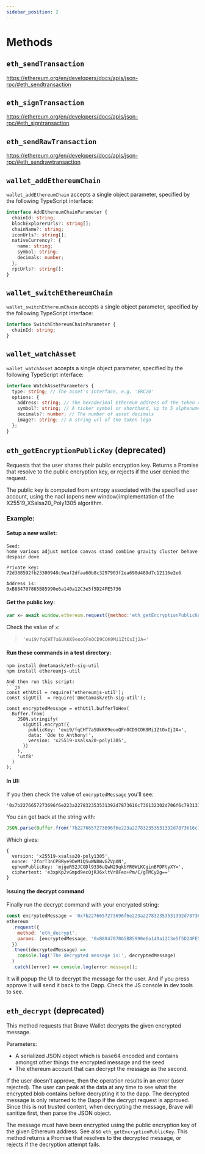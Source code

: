 ```yaml
---
sidebar_position: 2
---
```


# Methods

## `eth_sendTransaction`
https://ethereum.org/en/developers/docs/apis/json-rpc/#eth_sendtransaction

## `eth_signTransaction`
https://ethereum.org/en/developers/docs/apis/json-rpc/#eth_signtransaction

## `eth_sendRawTransaction`
https://ethereum.org/en/developers/docs/apis/json-rpc/#eth_sendrawtransaction

## `wallet_addEthereumChain`

`wallet_addEthereumChain` accepts a single object parameter, specified by the following TypeScript interface:

```ts
interface AddEthereumChainParameter {
  chainId: string;
  blockExplorerUrls?: string[];
  chainName?: string;
  iconUrls?: string[];
  nativeCurrency?: {
    name: string;
    symbol: string;
    decimals: number;
  };
  rpcUrls?: string[];
}
```

## `wallet_switchEthereumChain`

`wallet_switchEthereumChain` accepts a single object parameter, specified by the following TypeScript interface:

```ts
interface SwitchEthereumChainParameter {
  chainId: string;
}
```


## `wallet_watchAsset`

`wallet_watchAsset` accepts a single object parameter, specified by the following TypeScript interface:

```ts
interface WatchAssetParameters {
  type: string; // The asset's interface, e.g. 'ERC20'
  options: {
    address: string; // The hexadecimal Ethereum address of the token contract
    symbol?: string; // A ticker symbol or shorthand, up to 5 alphanumerical characters
    decimals?: number; // The number of asset decimals
    image?: string; // A string url of the token logo
  };
}
```

## `eth_getEncryptionPublicKey` (deprecated)

Requests that the user shares their public encryption key. Returns a Promise that resolve to the public encryption key, or rejects if the user denied the request.

The public key is computed from entropy associated with the specified user account, using the nacl (opens new window)implementation of the X25519_XSalsa20_Poly1305 algorithm.


### Example:

#### Setup a new wallet:

```
Seed:
home various adjust motion canvas stand combine gravity cluster behave despair dove

Private key:
72d388592fb23300948c9eaf2dfaa60b8c3297903f2ea698d489d7c12116e2e6

Address is: 
0xB884707865B85990e6a140a12C3e5f5D24FE5736
```


#### Get the public key:

```js
var x= await window.ethereum.request({method:'eth_getEncryptionPublicKey', params:['0xB884707865B85990e6a140a12C3e5f5D24FE5736']})
```

Check the value of `x`:
>  `'eui9/fqCHT7aSUkKK9eooQFnOCD9COK9Mi1ZtOxIj2A='`


#### Run these commands in a test directory: 

```
npm install @metamask/eth-sig-util
npm install ethereumjs-util

And then run this script: 
```js
const ethUtil = require('ethereumjs-util');
const sigUtil  = require('@metamask/eth-sig-util');

const encryptedMessage = ethUtil.bufferToHex(
  Buffer.from(
    JSON.stringify(
      sigUtil.encrypt({
        publicKey: 'eui9/fqCHT7aSUkKK9eooQFnOCD9COK9Mi1ZtOxIj2A=',
        data: 'Ode to Anthony!',
        version: 'x25519-xsalsa20-poly1305',
      })
    ),
    'utf8'
  )
);
```

#### In UI:

If you then check the value of `encryptedMessage` you'll see:

```
'0x7b2276657273696f6e223a227832353531392d7873616c736132302d706f6c7931333035222c226e6f6e6365223a2232666f7254336e4350425279653944654d31515375574e385776475a5670584e222c22657068656d5075626c69634b6579223a226d6a67655235324a4347446c393333367551774e3239716b62595230574c4b4367696e42504446747958593d222c2263697068657274657874223a22653378704b703276476d70643965634f6a524a36786c7456723046656f2b506d2f432f67544d437944673d3d227d'
```

You can get back at the string with:

```js
JSON.parse(Buffer.from('7b2276657273696f6e223a227832353531392d7873616c736132302d706f6c7931333035222c226e6f6e6365223a2232666f7254336e4350425279653944654d31515375574e385776475a5670584e222c22657068656d5075626c69634b6579223a226d6a67655235324a4347446c393333367551774e3239716b62595230574c4b4367696e42504446747958593d222c2263697068657274657874223a22653378704b703276476d70643965634f6a524a36786c7456723046656f2b506d2f432f67544d437944673d3d227d', 'hex'))
```
Which gives:
```
{
  version: 'x25519-xsalsa20-poly1305',
  nonce: '2forT3nCPBRye9DeM1QSuWN8WvGZVpXN',
  ephemPublicKey: 'mjgeR52JCGDl9336uQwN29qkbYR0WLKCginBPDFtyXY=',
  ciphertext: 'e3xpKp2vGmpd9ecOjRJ6xltVr0Feo+Pm/C/gTMCyDg=='
}
```

#### Issuing the decrypt command

Finally run the decrypt command with your encrypted string:

```js
const encryptedMessage = '0x7b2276657273696f6e223a227832353531392d7873616c736132302d706f6c7931333035222c226e6f6e6365223a2232666f7254336e4350425279653944654d31515375574e385776475a5670584e222c22657068656d5075626c69634b6579223a226d6a67655235324a4347446c393333367551774e3239716b62595230574c4b4367696e42504446747958593d222c2263697068657274657874223a22653378704b703276476d70643965634f6a524a36786c7456723046656f2b506d2f432f67544d437944673d3d227d'
ethereum
  .request({
    method: 'eth_decrypt',
    params: [encryptedMessage, '0xB884707865B85990e6a140a12C3e5f5D24FE5736']
  })
  .then((decryptedMessage) =>
    console.log('The decrypted message is:', decryptedMessage)
  )
  .catch((error) => console.log(error.message));
```

It will popup the UI to decrypt the message for the user. And if you press approve it will send it back to the Dapp. Check the JS console in dev tools to see.

## `eth_decrypt` (deprecated)

This method requests that Brave Wallet decrypts the given encrypted message.

Parameters:
- A serialized JSON object which is base64 encoded and contains amongst other things the encrypted message and the seed
- The ethereum account that can decrypt the message as the second.


If the user doesn't approve, then the operation results in an error (user rejected).
The user can peak at the data at any time to see what the encrypted blob contains before decrypting it to the dapp.
The decrypted message is only returned to the Dapp if the decrypt request is approved.
Since this is not trusted content, when decrypting the message, Brave will sanitize first, then parse the JSON object. 

The message must have been encrypted using the public encryption key of the given Ethereum address.  See also `eth_getEncryptionPublicKey`.
This method returns a Promise that resolves to the decrypted message, or rejects if the decryption attempt fails.
